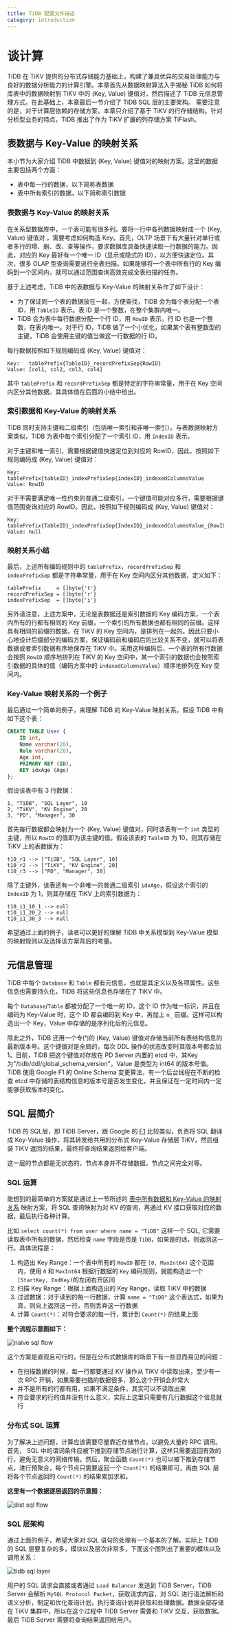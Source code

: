 ```yaml
---
title: TiDB 配置文件描述
category: introduction
---
```


# 谈计算

TiDB 在 TiKV 提供的分布式存储能力基础上，构建了兼具优异的交易处理能力与良好的数据分析能力的计算引擎。本章首先从数据映射算法入手揭秘 TiDB 如何将库表中的数据映射到 TiKV 中的 (Key, Value) 键值对，然后描述了 TiDB 元信息管理方式。在此基础上，本章最后一节介绍了 TiDB SQL 层的主要架构。
需要注意的是，对于计算层依赖的存储方案，本章只介绍了基于 TiKV 的行存储结构。针对分析型业务的特点，TiDB 推出了作为 TiKV 扩展的列存储方案 TiFlash。

## 表数据与 Key-Value 的映射关系

本小节为大家介绍 TiDB 中数据到 (Key, Value) 键值对的映射方案。这里的数据主要包括两个方面：

- 表中每一行的数据，以下简称表数据
- 表中所有索引的数据，以下简称索引数据

### 表数据与 Key-Value 的映射关系

在关系型数据库中，一个表可能有很多列。要将一行中各列数据映射成一个 (Key, Value) 键值对 ，需要考虑如何构造 Key。首先，OLTP 场景下有大量针对单行或者多行的增、删、改、查等操作，要求数据库具备快速读取一行数据的能力。因此，对应的 Key 最好有一个唯一 ID（显示或隐式的 ID），以方便快速定位。其次，很多 OLAP 型查询需要进行全表扫描。如果能够将一个表中所有行的 Key 编码到一个区间内，就可以通过范围查询高效完成全表扫描的任务。

基于上述考虑，TiDB 中的表数据与 Key-Value 的映射关系作了如下设计：

- 为了保证同一个表的数据放在一起，方便查找，TiDB 会为每个表分配一个表 ID，用 `TableID` 表示。表 ID 是一个整数，在整个集群内唯一。
- TiDB 会为表中每行数据分配一个行 ID，用 `RowID` 表示。行 ID 也是一个整数，在表内唯一。对于行 ID，TiDB 做了一个小优化，如果某个表有整数型的主键，TiDB 会使用主键的值当做这一行数据的行 ID。

每行数据按照如下规则编码成 (Key, Value) 键值对：

```
Key:   tablePrefix{TableID}_recordPrefixSep{RowID}
Value: [col1, col2, col3, col4]
```

其中 `tablePrefix` 和 `recordPrefixSep` 都是特定的字符串常量，用于在 Key 空间内区分其他数据。其具体值在后面的小结中给出。

### 索引数据和 Key-Value 的映射关系

TiDB 同时支持主键和二级索引（包括唯一索引和非唯一索引）。与表数据映射方案类似，TiDB 为表中每个索引分配了一个索引 ID，用 `IndexID` 表示。

对于主键和唯一索引，需要根据键值快速定位到对应的 RowID，因此，按照如下规则编码成  (Key, Value) 键值对：

```
Key:   tablePrefix{tableID}_indexPrefixSep{indexID}_indexedColumnsValue
Value: RowID
```

对于不需要满足唯一性约束的普通二级索引，一个键值可能对应多行，需要根据键值范围查询对应的 RowID。因此，按照如下规则编码成 (Key, Value) 键值对：

```
Key:   tablePrefix{TableID}_indexPrefixSep{IndexID}_indexedColumnsValue_{RowID}
Value: null
```

### 映射关系小结

最后，上述所有编码规则中的 `tablePrefix`，`recordPrefixSep` 和 `indexPrefixSep` 都是字符串常量，用于在 Key 空间内区分其他数据，定义如下：

```
tablePrefix     = []byte{'t'}
recordPrefixSep = []byte{'r'}
indexPrefixSep  = []byte{'i'}
```

另外请注意，上述方案中，无论是表数据还是索引数据的 Key 编码方案，一个表内所有的行都有相同的 Key 前缀，一个索引的所有数据也都有相同的前缀。这样具有相同的前缀的数据，在 TiKV 的 Key 空间内，是排列在一起的。因此只要小心地设计后缀部分的编码方案，保证编码前和编码后的比较关系不变，就可以将表数据或者索引数据有序地保存在 TiKV 中。采用这种编码后，一个表的所有行数据会按照 `RowID` 顺序地排列在 TiKV 的 Key 空间中，某一个索引的数据也会按照索引数据的具体的值（编码方案中的 `indexedColumnsValue`）顺序地排列在 Key 空间内。

### Key-Value 映射关系的一个例子

最后通过一个简单的例子，来理解 TiDB 的 Key-Value 映射关系。假设 TiDB 中有如下这个表：

```sql
CREATE TABLE User {
    ID int,
    Name varchar(20),
    Role varchar(20),
    Age int,
    PRIMARY KEY (ID),
    KEY idxAge (Age)
};
```

假设该表中有 3 行数据：

```
1, "TiDB", "SQL Layer", 10
2, "TiKV", "KV Engine", 20
3, "PD", "Manager", 30
```

首先每行数据都会映射为一个 (Key, Value) 键值对，同时该表有一个 `int` 类型的主键，所以 `RowID` 的值即为该主键的值。假设该表的 `TableID` 为 10，则其存储在 TiKV 上的表数据为：

```
t10_r1 --> ["TiDB", "SQL Layer", 10]
t10_r2 --> ["TiKV", "KV Engine", 20]
t10_r3 --> ["PD", "Manager", 30]
```

除了主键外，该表还有一个非唯一的普通二级索引 `idxAge`，假设这个索引的 `IndexID` 为 1，则其存储在 TiKV 上的索引数据为：

```
t10_i1_10_1 --> null
t10_i1_20_2 --> null
t10_i1_30_3 --> null
```

希望通过上面的例子，读者可以更好的理解 TiDB 中关系模型到 Key-Value 模型的映射规则以及选择该方案背后的考量。

## 元信息管理

TiDB 中每个 `Database` 和 `Table` 都有元信息，也就是其定义以及各项属性。这些信息也需要持久化，TiDB 将这些信息也存储在了 TiKV 中。

每个 `Database`/`Table` 都被分配了一个唯一的 ID，这个 ID 作为唯一标识，并且在编码为 Key-Value 时，这个 ID 都会编码到 Key 中，再加上 `m_` 前缀。这样可以构造出一个 Key，Value 中存储的是序列化后的元信息。

除此之外，TiDB 还用一个专门的 (Key, Value) 键值对存储当前所有表结构信息的最新版本号。这个键值对是全局的，每次 DDL 操作的状态改变时其版本号都会加1。目前，TiDB 把这个键值对存放在 PD Server 内置的 etcd 中，其Key 为"/tidb/ddl/global_schema_version"，Value 是类型为 int64 的版本号值。 TiDB 使用 Google F1 的 Online Schema 变更算法，有一个后台线程在不断的检查 etcd 中存储的表结构信息的版本号是否发生变化，并且保证在一定时间内一定能够获取版本的变化。

## SQL 层简介

TiDB 的 SQL层，即 TiDB Server，跟 Google 的 [F1](https://dbdb.io/db/google-f1) 比较类似，负责将 SQL 翻译成 Key-Value 操作，将其转发给共用的分布式 Key-Value 存储层 TiKV，然后组装 TiKV 返回的结果，最终将查询结果返回给客户端。

这一层的节点都是无状态的，节点本身并不存储数据，节点之间完全对等。

### SQL 运算

能想到的最简单的方案就是通过上一节所述的 [表中所有数据和 Key-Value 的映射关系](#1-表数据与-key-value-的映射关系) 映射方案，将 SQL 查询映射为对 KV 的查询，再通过 KV 接口获取对应的数据，最后执行各种计算。

比如 `select count(*) from user where name = "TiDB"` 这样一个 SQL, 它需要读取表中所有的数据，然后检查 `name` 字段是否是 `TiDB`，如果是的话，则返回这一行。具体流程是：

1. 构造出 Key Range：一个表中所有的 `RowID` 都在 `[0, MaxInt64)` 这个范围内，使用 `0` 和 `MaxInt64` 根据行数据的 `Key` 编码规则，就能构造出一个 `[StartKey, EndKey)`的左闭右开区间
2. 扫描 Key Range：根据上面构造出的 Key Range，读取 TiKV 中的数据
3. 过滤数据：对于读到的每一行数据，计算 `name = "TiDB"` 这个表达式，如果为真，则向上返回这一行，否则丢弃这一行数据
4. 计算 `Count(*)`：对符合要求的每一行，累计到 `Count(*)` 的结果上面

**整个流程示意图如下：**

![naive sql flow](/media/tidb-computing-native-sql-flow.jpeg)

这个方案是直观且可行的，但是在分布式数据库的场景下有一些显而易见的问题：

- 在扫描数据的时候，每一行都要通过 KV 操作从 TiKV 中读取出来，至少有一次 RPC 开销，如果需要扫描的数据很多，那么这个开销会非常大
- 并不是所有的行都有用，如果不满足条件，其实可以不读取出来
- 符合要求的行的值并没有什么意义，实际上这里只需要有几行数据这个信息就行

### 分布式 SQL 运算

为了解决上述问题，计算应该需要尽量靠近存储节点，以避免大量的 RPC 调用。首先， SQL 中的谓词条件应被下推到存储节点进行计算，这样只需要返回有效的行，避免无意义的网络传输。然后，聚合函数 `Count(*)` 也可以被下推到存储节点，进行预聚合，每个节点只需要返回一个 `Count(*)` 的结果即可，再由 SQL 层将各个节点返回的 `Count(*)` 的结果累加求和。

**这里有一个数据逐层返回的示意图：**

![dist sql flow](/media/tidb-computing-dist-sql-flow.png)

### SQL 层架构

通过上面的例子，希望大家对 SQL 语句的处理有一个基本的了解。实际上 TiDB 的 SQL 层要复杂的多，模块以及层次非常多，下面这个图列出了重要的模块以及调用关系：

![tidb sql layer](/media/tidb-computing-tidb-sql-layer.png)

用户的 SQL 请求会直接或者通过 `Load Balancer` 发送到 TiDB Server，TiDB Server 会解析 `MySQL Protocol Packet`，获取请求内容，对 SQL 进行语法解析和语义分析，制定和优化查询计划，执行查询计划并获取和处理数据。数据全部存储在 TiKV 集群中，所以在这个过程中 TiDB Server 需要和 TiKV 交互，获取数据。最后 TiDB Server 需要将查询结果返回给用户。
